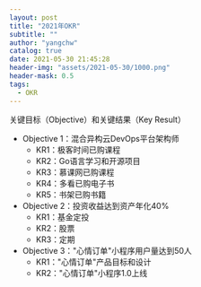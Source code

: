 ```yaml
---
layout: post
title: "2021年OKR"
subtitle: ""
author: "yangchw"
catalog: true
date: 2021-05-30 21:45:28
header-img: "assets/2021-05-30/1000.png"
header-mask: 0.5
tags:
  - OKR
---
```


关键目标（Objective）和关键结果（Key Result）

- Objective 1：混合异构云DevOps平台架构师
    - KR1：极客时间已购课程
    - KR2：Go语言学习和开源项目
    - KR3：慕课网已购课程
    - KR4：多看已购电子书
    - KR5：书架已购书籍
- Objective 2：投资收益达到资产年化40%
    - KR1：基金定投
    - KR2：股票
    - KR3：定期
- Objective 3："心情订单"小程序用户量达到50人
    - KR1："心情订单"产品目标和设计
    - KR2："心情订单"小程序1.0上线
